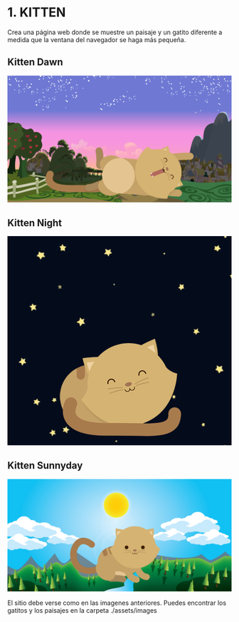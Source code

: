 # 1. KITTEN
Crea una página web donde se muestre un paisaje y un gatito diferente a medida que la ventana del navegador se haga más pequeña.

## Kitten Dawn

![kitten-dawn](./assets/images/kitten-dawn.png)

## Kitten Night 

![kitten-night](./assets/images/kitten-night.png)

## Kitten Sunnyday

![kitten-sunnyday](./assets/images/kitten-sunnyday.png)

El sitio debe verse como en las imagenes anteriores. Puedes encontrar los gatitos y los paisajes en la carpeta ./assets/images
